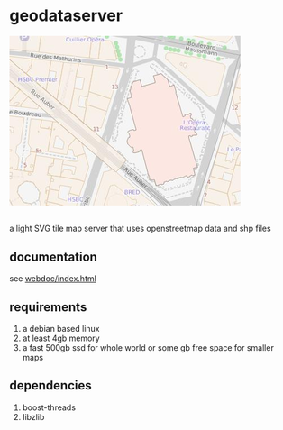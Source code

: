 # geodataserver
![sample](/webdoc/sample.jpg)
##
a light SVG tile map server that uses openstreetmap data and shp files
## documentation
see [webdoc/index.html](webdoc/index.html)
## requirements
1. a debian based linux
2. at least 4gb memory
2. a fast 500gb ssd for whole world or some gb free space for smaller maps
## dependencies
1. boost-threads
2. libzlib
